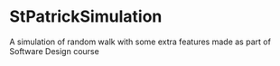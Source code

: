 StPatrickSimulation
===================

A simulation of random walk with some extra features made as part of Software Design course
